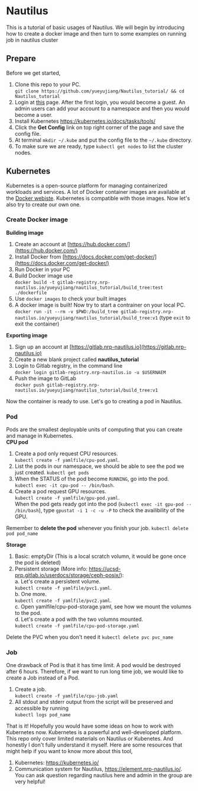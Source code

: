 # Nautilus
This is a tutorial of basic usages of Nautilus. We will begin by introducing how to create a docker image and then turn to some examples on running job in nautilus cluster
## Prepare
Before we get started,
1. Clone this repo to your PC.    
`git clone https://github.com/yueyujiang/Nautilus_tutorial/ && cd Nautilus_tutorial`
2. Login at [this](https://nautilus.optiputer.net/) page. After the first login, you would become a guest. An admin users can add your account to a namespace and then you would become a user.
3. Install Kubernetes https://kubernetes.io/docs/tasks/tools/
4. Click the **Get Config** link on top right corner of the page and save the config file.
5. At terminal `mkdir ~/.kube` and put the config file to the `~/.kube` directory.
6. To make sure we are ready, type `kubectl get nodes` to list the cluster nodes.

## Kubernetes
Kubernetes is a open-source platform for managing containerized workloads and services. A lot of Docker container images are available at the [Docker webiste](https://hub.docker.com/search?q=&type=image). Kubernetes is compatible with those images. Now let's also try to create our own one.  
### Create Docker image
**Building image**
1. Create an account at [https://hub.docker.com/](https://hub.docker.com/)
2. Install Docker from [https://docs.docker.com/get-docker/](https://docs.docker.com/get-docker/)
4. Run Docker in your PC  
5. Build Docker image use  
`docker build -t gitlab-registry.nrp-nautilus.io/yueyujiang/nautilus_tutorial/build_tree:test ./dockerfile`  
6. Use `docker images` to check your built images
7. A docker image is built! Now try to start a contrainer on your local PC.   
`docker run -it --rm -v $PWD:/build_tree gitlab-registry.nrp-nautilus.io/yueyujiang/nautilus_tutorial/build_tree:v1`
(type `exit` to exit the container)

**Exporting image**  
1. Sign up an account at [https://gitlab.nrp-nautilus.io](https://gitlab.nrp-nautilus.io)
2. Create a new blank project called **nautilus_tutorial**
3. Login to Gitlab registry, in the command line   
`docker login gitlab-registry.nrp-nautilus.io -u $USERNAEM`
4. Push the image to GitLab  
`docker push gitlab-registry.nrp-nautilus.io/yueyujiang/nautilus_tutorial/build_tree:v1`

Now the container is ready to use. Let's go to creating a pod in Nautilus.

### Pod
Pods are the smallest deployable units of computing that you can create and manage in Kubernetes.    
**CPU pod**
1. Create a pod only request CPU resources.  
`kubectl create -f yamlfile/cpu-pod.yaml`. 
2. List the pods in our namespace, we should be able to see the pod we just created.
`kubectl get pods`
4. When the STATUS of the pod become `RUNNING`, go into the pod.      
`kubectl exec -it cpu-pod -- /bin/bash`.   
4. Create a pod request GPU resources.   
`kubectl create -f yamlfile/gpu-pod.yaml`.   
When the pod gets ready got into the pod (`kubectl exec -it gpu-pod -- /bin/bash`), type `gpustat -i 1 -c -u -P` to check the availibility of the GPU.

Remember to **delete the pod** whenever you finish your job. `kubectl delete pod pod_name`

**Storage**
1. Basic: emptyDir (This is a local scratch volumn, it would be gone once the pod is deleted)
2. Persistent storage (More info: https://ucsd-prp.gitlab.io/userdocs/storage/ceph-posix/):    
  a. Let's create a persistent volume.      
  `kubectl create -f yamlfile/pvc1.yaml`.   
  b. One more.    
  `kubectl create -f yamlfile/pvc2.yaml`.   
  c. Open yamlfile/cpu-pod-storage.yaml, see how we mount the volumns to the pod.      
  d. Let's create a pod with the two volumns mounted.     
  `kubectl create -f yamlfile/cpu-pod-storage.yaml` 
  
Delete the PVC when you don't need it `kubectl delete pvc pvc_name`
  
  ### Job
  One drawback of Pod is that it has time limit. A pod would be destroyed after 6 hours. Therefore, if we want to run long time job, we would like to create a Job instead of a Pod.
  1. Create a job.    
  `kubectl create -f yamlfile/cpu-job.yaml`
  2. All stdout and stderr output from the script will be preserved and accessible by running     
  `kubectl logs pod_name`
  
That is it! Hopefully you would have some ideas on how to work with Kubernetes now. Kubernetes is a powerful and well-developed platform. This repo only cover limited materials on Nautilus or Kubenetes. And honestly I don't fully understand it myself. Here are some resources that might help if you want to know more about this tool,
1. Kubernetes: https://kubernetes.io/
2. Communication system for Nautilus, https://element.nrp-nautilus.io/. You can ask question regarding nautilus here and admin in the group are very helpful!

